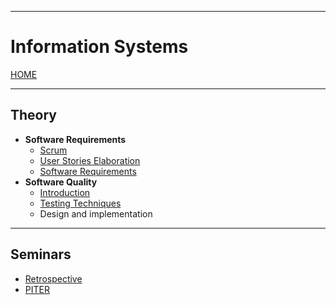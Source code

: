 
---
# Information Systems

[HOME](../../README.md)

---
## Theory
- **Software Requirements**
	- [Scrum](data/scrum.md)
	- [User Stories Elaboration](data/us.md)
	- [Software Requirements](data/req.md)
- **Software Quality**
	- [Introduction](data/Test_Intro.md)
	- [Testing Techniques](data/Test_Tech.md)
	- Design and implementation
---
## Seminars
- [Retrospective](data/retro.md)
- [PITER](data/piter.md)